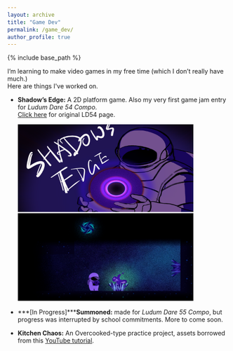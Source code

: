 ```yaml
---
layout: archive
title: "Game Dev"
permalink: /game_dev/
author_profile: true
---
```


{% include base_path %}

I’m learning to make video games in my free time (which I don’t really have much.)<br>
Here are things I've worked on.

 - **Shadow’s Edge:** A 2D platform game. Also my very first game jam entry for *Ludum Dare 54 Compo*.<br>
    [Click here](https://ldjam.com/events/ludum-dare/54/shadows-edge) for original LD54 page.

    <img src="/images/LD54_cover.png" width="400" height="200">
    <img src="/images/LD54_1.png" width="400" height="200">

 - ***[In Progress]*****Summoned:** made for *Ludum Dare 55 Compo*, but progress was interrupted by school commitments. More to come soon. 


 - **Kitchen Chaos:** An Overcooked-type practice project, assets borrowed from this [YouTube tutorial](https://www.youtube.com/watch?v=AmGSEH7QcDg).